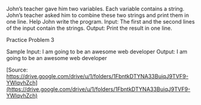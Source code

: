 John’s teacher gave him two variables. Each variable contains a string. John’s teacher asked him to
combine these two strings and print them in one line. Help John write the program.
Input:
The first and the second lines of the input contain the strings.
Output:
Print the result in one line.

Practice Problem 3

Sample Input:
I am going to be
an awesome web developer
Output:
I am going to be an awesome web developer


[Source: https://drive.google.com/drive/u/1/folders/1FbntkDTYNA33BuiqJ9TVF9-YWlqvhZch](https://drive.google.com/drive/u/1/folders/1FbntkDTYNA33BuiqJ9TVF9-YWlqvhZch)